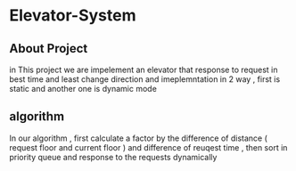 # Elevator-System
## About Project
in This project we are impelement an elevator that response to request in best time and least change direction and imeplemntation in 2 way , first is static and another one is dynamic mode 
## algorithm
In our algorithm , first calculate a factor by the difference of distance ( request floor and current floor ) and difference of reuqest time , then sort in priority queue and response to the requests dynamically
